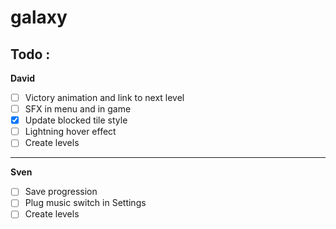 # galaxy
## Todo :
__David__
* [ ] Victory animation and link to next level
* [ ] SFX in menu and in game
* [X] Update blocked tile style
* [ ] Lightning hover effect
* [ ] Create levels
-----------------
__Sven__
* [ ] Save progression
* [ ] Plug music switch in Settings
* [ ] Create levels